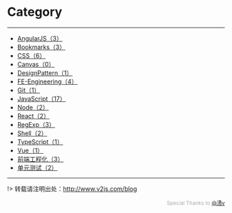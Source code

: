 # Category

---

- [AngularJS（3）](/AngularJS/)
- [Bookmarks（3）](/Bookmarks/)
- [CSS（6）](/CSS/)
- [Canvas（0）](/Canvas/)
- [DesignPattern（1）](/DesignPattern/)
- [FE-Engineering（4）](/FE-Engineering/)
- [Git（1）](/Git/)
- [JavaScript（17）](/JavaScript/)
- [Node（2）](/Node/)
- [React（2）](/React/)
- [RegExp（3）](/RegExp/)
- [Shell（2）](/Shell/)
- [TypeScript（1）](/TypeScript/)
- [Vue（1）](/Vue/)
- [前端工程化（3）](/前端工程化/)
- [单元测试（2）](/单元测试/)


---

!> 转载请注明出处：http://www.v2js.com/blog

<div style="color:#aaa; font-size: 12px; text-align: right">Special Thanks to <a href="https://github.com/QingWei-Li">@清v</a></div> 